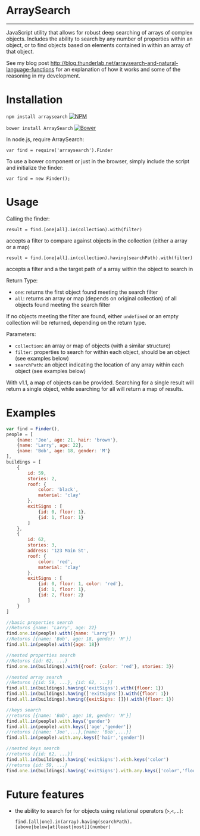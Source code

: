 # ArraySearch
------------
JavaScript utility that allows for robust deep searching of arrays of complex objects. Includes the ability to search by any number of properties within an object, or to find objects based on elements contained in within an array of that object.

See my blog post http://blog.thunderlab.net/arraysearch-and-natural-language-functions
for an explanation of how it works and some of the reasoning in my development.

# Installation

`npm install arraysearch` [![NPM](https://img.shields.io/npm/v/arraysearch.svg)](https://npmjs.org/package/arraysearch)

`bower install ArraySearch` [![Bower](https://img.shields.io/bower/v/ArraySearch.svg)](https://www.versioneye.com/javascript/thunder033:arraysearch/)

In node.js, require ArraySearch:

`var find = require('arraysearch').Finder`

To use a bower component or just in the browser, simply include the script and initialize the finder:

`var find = new Finder();`

# Usage

Calling the finder:

`result = find.[one|all].in(collection).with(filter)`

accepts a filter to compare against objects in the collection (either a array or a map)

`result = find.[one|all].in(collection).having(searchPath).with(filter)`

accepts a filter and a the target path of a array within the object to search in

Return Type:
 - `one`: returns the first object found meeting the search filter
 - `all`: returns an array or map (depends on original collection) of all objects found meeting the search filter
 
If no objects meeting the filter are found, either `undefined` or an empty collection will be returned, depending on the return type.

Parameters:
 - `collection`: an array or map of objects (with a similar structure)
 - `filter`: properties to search for within each object, should be an object (see examples below)
 - `searchPath`: an object indicating the location of any array within each object (see examples below)

With v1.1, a map of objects can be provided. Searching for a single result will return a single object, while searching for all will return a map of results.

# Examples

```javascript
var find = Finder(),
people = [
	{name: 'Joe', age: 21, hair: 'brown'},
	{name: 'Larry', age: 22},
	{name: 'Bob', age: 18, gender: 'M'}
],
buildings = [
	{
		id: 59,
		stories: 2,
		roof: {
			color: 'black',
			material: 'clay'
		},
		exitSigns : [
			{id: 0, floor: 1},
			{id: 1, floor: 1}
		]
	},
	{
		id: 62,
		stories: 3,
		address: '123 Main St',
		roof: {
			color: 'red',
			material: 'clay'
		},
		exitSigns : [
			{id: 0, floor: 1, color: 'red'},
			{id: 1, floor: 1},
			{id: 2, floor: 2}
		]
	}
]

//basic properties search
//Returns {name: 'Larry', age: 22}
find.one.in(people).with({name: 'Larry'})
//Returns [{name: 'Bob', age: 18, gender: 'M'}]
find.all.in(people).with({age: 18})

//nested properties search
//Returns {id: 62, ...}
find.one.in(buildings).with({roof: {color: 'red'}, stories: 3})

//nested array search
//Returns [{id: 59, ...}, {id: 62, ...}]
find.all.in(buildings).having('exitSigns').with({floor: 1})
find.all.in(buildings).having(['exitSigns']).with({floor: 1})
find.all.in(buildings).having({exitSigns: []}).with({floor: 1})

//keys search
//returns [{name: 'Bob', age: 18, gender: 'M'}]
find.all.in(people).with.keys('gender')
find.all.in(people).with.keys(['age','gender'])
//returns [{name: 'Joe',...},{name: 'Bob',...}]
find.all.in(people).with.any.keys(['hair','gender'])

//nested keys search
//returns [{id: 62, ...}]
find.all.in(buildings).having('exitSigns').with.keys('color')
//returns {id: 59, ...}
find.one.in(buildings).having('exitSigns').with.any.keys(['color','floor'])
```

# Future features
 - the ability to search for for objects using relational operators (`>`,`<`,...):

	`find.[all|one].in(array).having(searchPath).[above|below|at[least|most]](number)`
